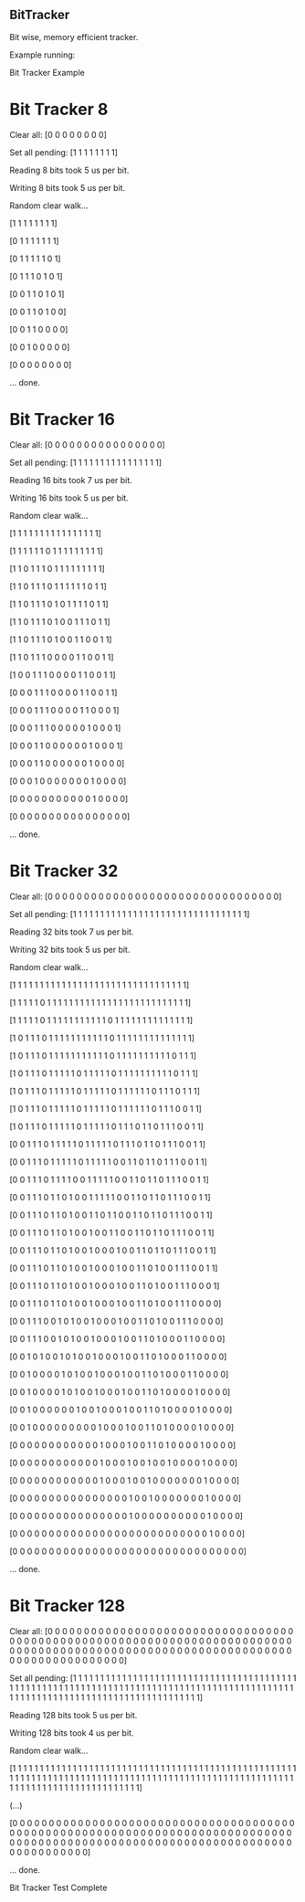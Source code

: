 ## BitTracker
Bit wise, memory efficient tracker.

Example running:



Bit Tracker Example

# Bit Tracker 8 

Clear all: [0 0 0 0 0 0 0 0]

Set all pending: [1 1 1 1 1 1 1 1]

Reading 8 bits took 5 us per bit.

Writing 8 bits took 5 us per bit.

Random clear walk...

[1 1 1 1 1 1 1 1]

[0 1 1 1 1 1 1 1]

[0 1 1 1 1 1 0 1]

[0 1 1 1 0 1 0 1]

[0 0 1 1 0 1 0 1]

[0 0 1 1 0 1 0 0]

[0 0 1 1 0 0 0 0]

[0 0 1 0 0 0 0 0]

[0 0 0 0 0 0 0 0]

... done.


# Bit Tracker 16

Clear all: [0 0 0 0 0 0 0 0 0 0 0 0 0 0 0 0]

Set all pending: [1 1 1 1 1 1 1 1 1 1 1 1 1 1 1 1]

Reading 16 bits took 7 us per bit.

Writing 16 bits took 5 us per bit.

Random clear walk...

[1 1 1 1 1 1 1 1 1 1 1 1 1 1 1 1]

[1 1 1 1 1 1 0 1 1 1 1 1 1 1 1 1]

[1 1 0 1 1 1 0 1 1 1 1 1 1 1 1 1]

[1 1 0 1 1 1 0 1 1 1 1 1 1 0 1 1]

[1 1 0 1 1 1 0 1 0 1 1 1 1 0 1 1]

[1 1 0 1 1 1 0 1 0 0 1 1 1 0 1 1]

[1 1 0 1 1 1 0 1 0 0 1 1 0 0 1 1]

[1 1 0 1 1 1 0 0 0 0 1 1 0 0 1 1]

[1 0 0 1 1 1 0 0 0 0 1 1 0 0 1 1]

[0 0 0 1 1 1 0 0 0 0 1 1 0 0 1 1]

[0 0 0 1 1 1 0 0 0 0 1 1 0 0 0 1]

[0 0 0 1 1 1 0 0 0 0 0 1 0 0 0 1]

[0 0 0 1 1 0 0 0 0 0 0 1 0 0 0 1]

[0 0 0 1 1 0 0 0 0 0 0 1 0 0 0 0]

[0 0 0 1 0 0 0 0 0 0 0 1 0 0 0 0]

[0 0 0 0 0 0 0 0 0 0 0 1 0 0 0 0]

[0 0 0 0 0 0 0 0 0 0 0 0 0 0 0 0]

... done.


# Bit Tracker 32

Clear all: [0 0 0 0 0 0 0 0 0 0 0 0 0 0 0 0 0 0 0 0 0 0 0 0 0 0 0 0 0 0 0 0]

Set all pending: [1 1 1 1 1 1 1 1 1 1 1 1 1 1 1 1 1 1 1 1 1 1 1 1 1 1 1 1 1 1 1 1]

Reading 32 bits took 7 us per bit.

Writing 32 bits took 5 us per bit.

Random clear walk...

[1 1 1 1 1 1 1 1 1 1 1 1 1 1 1 1 1 1 1 1 1 1 1 1 1 1 1 1 1 1 1 1]

[1 1 1 1 1 0 1 1 1 1 1 1 1 1 1 1 1 1 1 1 1 1 1 1 1 1 1 1 1 1 1 1]

[1 1 1 1 1 0 1 1 1 1 1 1 1 1 1 1 1 0 1 1 1 1 1 1 1 1 1 1 1 1 1 1]

[1 0 1 1 1 0 1 1 1 1 1 1 1 1 1 1 1 0 1 1 1 1 1 1 1 1 1 1 1 1 1 1]

[1 0 1 1 1 0 1 1 1 1 1 1 1 1 1 1 1 0 1 1 1 1 1 1 1 1 1 1 0 1 1 1]

[1 0 1 1 1 0 1 1 1 1 1 0 1 1 1 1 1 0 1 1 1 1 1 1 1 1 1 1 0 1 1 1]

[1 0 1 1 1 0 1 1 1 1 1 0 1 1 1 1 1 0 1 1 1 1 1 1 0 1 1 1 0 1 1 1]

[1 0 1 1 1 0 1 1 1 1 1 0 1 1 1 1 1 0 1 1 1 1 1 1 0 1 1 1 0 0 1 1]

[1 0 1 1 1 0 1 1 1 1 1 0 1 1 1 1 1 0 1 1 1 0 1 1 0 1 1 1 0 0 1 1]

[0 0 1 1 1 0 1 1 1 1 1 0 1 1 1 1 1 0 1 1 1 0 1 1 0 1 1 1 0 0 1 1]

[0 0 1 1 1 0 1 1 1 1 1 0 1 1 1 1 1 0 0 1 1 0 1 1 0 1 1 1 0 0 1 1]

[0 0 1 1 1 0 1 1 1 1 0 0 1 1 1 1 1 0 0 1 1 0 1 1 0 1 1 1 0 0 1 1]

[0 0 1 1 1 0 1 1 0 1 0 0 1 1 1 1 1 0 0 1 1 0 1 1 0 1 1 1 0 0 1 1]

[0 0 1 1 1 0 1 1 0 1 0 0 1 1 0 1 1 0 0 1 1 0 1 1 0 1 1 1 0 0 1 1]

[0 0 1 1 1 0 1 1 0 1 0 0 1 0 0 1 1 0 0 1 1 0 1 1 0 1 1 1 0 0 1 1]

[0 0 1 1 1 0 1 1 0 1 0 0 1 0 0 0 1 0 0 1 1 0 1 1 0 1 1 1 0 0 1 1]

[0 0 1 1 1 0 1 1 0 1 0 0 1 0 0 0 1 0 0 1 1 0 1 0 0 1 1 1 0 0 1 1]

[0 0 1 1 1 0 1 1 0 1 0 0 1 0 0 0 1 0 0 1 1 0 1 0 0 1 1 1 0 0 0 1]

[0 0 1 1 1 0 1 1 0 1 0 0 1 0 0 0 1 0 0 1 1 0 1 0 0 1 1 1 0 0 0 0]

[0 0 1 1 1 0 0 1 0 1 0 0 1 0 0 0 1 0 0 1 1 0 1 0 0 1 1 1 0 0 0 0]

[0 0 1 1 1 0 0 1 0 1 0 0 1 0 0 0 1 0 0 1 1 0 1 0 0 0 1 1 0 0 0 0]

[0 0 1 0 1 0 0 1 0 1 0 0 1 0 0 0 1 0 0 1 1 0 1 0 0 0 1 1 0 0 0 0]

[0 0 1 0 0 0 0 1 0 1 0 0 1 0 0 0 1 0 0 1 1 0 1 0 0 0 1 1 0 0 0 0]

[0 0 1 0 0 0 0 1 0 1 0 0 1 0 0 0 1 0 0 1 1 0 1 0 0 0 0 1 0 0 0 0]

[0 0 1 0 0 0 0 0 0 1 0 0 1 0 0 0 1 0 0 1 1 0 1 0 0 0 0 1 0 0 0 0]

[0 0 1 0 0 0 0 0 0 0 0 0 1 0 0 0 1 0 0 1 1 0 1 0 0 0 0 1 0 0 0 0]

[0 0 0 0 0 0 0 0 0 0 0 0 1 0 0 0 1 0 0 1 1 0 1 0 0 0 0 1 0 0 0 0]

[0 0 0 0 0 0 0 0 0 0 0 0 1 0 0 0 1 0 0 1 0 0 1 0 0 0 0 1 0 0 0 0]

[0 0 0 0 0 0 0 0 0 0 0 0 1 0 0 0 1 0 0 1 0 0 0 0 0 0 0 1 0 0 0 0]

[0 0 0 0 0 0 0 0 0 0 0 0 0 0 0 0 1 0 0 1 0 0 0 0 0 0 0 1 0 0 0 0]

[0 0 0 0 0 0 0 0 0 0 0 0 0 0 0 0 1 0 0 0 0 0 0 0 0 0 0 1 0 0 0 0]

[0 0 0 0 0 0 0 0 0 0 0 0 0 0 0 0 0 0 0 0 0 0 0 0 0 0 0 1 0 0 0 0]

[0 0 0 0 0 0 0 0 0 0 0 0 0 0 0 0 0 0 0 0 0 0 0 0 0 0 0 0 0 0 0 0]

... done.

# Bit Tracker 128

Clear all: [0 0 0 0 0 0 0 0 0 0 0 0 0 0 0 0 0 0 0 0 0 0 0 0 0 0 0 0 0 0 0 0 0 0 0 0 0 0 0 0 0 0 0 0 0 0 0 0 0 0 0 0 0 0 0 0 0 0 0 0 0 0 0 0 0 0 0 0 0 0 0 0 0 0 0 0 0 0 0 0 0 0 0 0 0 0 0 0 0 0 0 0 0 0 0 0 0 0 0 0 0 0 0 0 0 0 0 0 0 0 0 0 0 0 0 0 0 0 0 0 0 0 0 0 0 0 0 0]

Set all pending: [1 1 1 1 1 1 1 1 1 1 1 1 1 1 1 1 1 1 1 1 1 1 1 1 1 1 1 1 1 1 1 1 1 1 1 1 1 1 1 1 1 1 1 1 1 1 1 1 1 1 1 1 1 1 1 1 1 1 1 1 1 1 1 1 1 1 1 1 1 1 1 1 1 1 1 1 1 1 1 1 1 1 1 1 1 1 1 1 1 1 1 1 1 1 1 1 1 1 1 1 1 1 1 1 1 1 1 1 1 1 1 1 1 1 1 1 1 1 1 1 1 1 1 1 1 1 1 1]

Reading 128 bits took 5 us per bit.

Writing 128 bits took 4 us per bit.

Random clear walk...

[1 1 1 1 1 1 1 1 1 1 1 1 1 1 1 1 1 1 1 1 1 1 1 1 1 1 1 1 1 1 1 1 1 1 1 1 1 1 1 1 1 1 1 1 1 1 1 1 1 1 1 1 1 1 1 1 1 1 1 1 1 1 1 1 1 1 1 1 1 1 1 1 1 1 1 1 1 1 1 1 1 1 1 1 1 1 1 1 1 1 1 1 1 1 1 1 1 1 1 1 1 1 1 1 1 1 1 1 1 1 1 1 1 1 1 1 1 1 1 1 1 1 1 1 1 1 1 1]

(...)

[0 0 0 0 0 0 0 0 0 0 0 0 0 0 0 0 0 0 0 0 0 0 0 0 0 0 0 0 0 0 0 0 0 0 0 0 0 0 0 0 0 0 0 0 0 0 0 0 0 0 0 0 0 0 0 0 0 0 0 0 0 0 0 0 0 0 0 0 0 0 0 0 0 0 0 0 0 0 0 0 0 0 0 0 0 0 0 0 0 0 0 0 0 0 0 0 0 0 0 0 0 0 0 0 0 0 0 0 0 0 0 0 0 0 0 0 0 0 0 0 0 0 0 0 0 0 0 0]

... done.

Bit Tracker Test Complete
